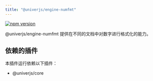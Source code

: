```yaml
---
title: "@univerjs/engine-numfmt"
---
```


[![npm version](https://img.shields.io/npm/v/@univerjs/engine-numfmt)](https://npmjs.org/package/@univerjs/engine-numfmt)

@univerjs/engine-numfmt 提供在不同的文档中对数字进行格式化的能力。

## 依赖的插件

本插件运行依赖以下插件：

- @univerjs/core

<!--package-locales start-->
<!--package-locales end-->

<!--package-assets start-->
<!--package-assets end-->
